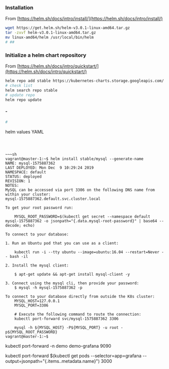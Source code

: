 ### Installation
From [https://helm.sh/docs/intro/install/](https://helm.sh/docs/intro/install/)
~~~sh
wget https://get.helm.sh/helm-v3.0.1-linux-amd64.tar.gz
tar -zxvf helm-v3.0.1-linux-amd64.tar.gz
mv linux-amd64/helm /usr/local/bin/helm
# ##
~~~

### Initialize a helm chart repository
From [https://helm.sh/docs/intro/quickstart/](https://helm.sh/docs/intro/quickstart/)
~~~sh
helm repo add stable https://kubernetes-charts.storage.googleapis.com/
# chesk list
helm search repo stable
# update repo
helm repo update
~~~
#### -
~~~sh
# 
~~~
helm values YAML

~~~



~~~sh
vagrant@master-1:~$ helm install stable/mysql --generate-name
NAME: mysql-1575887362
LAST DEPLOYED: Mon Dec  9 10:29:24 2019
NAMESPACE: default
STATUS: deployed
REVISION: 1
NOTES:
MySQL can be accessed via port 3306 on the following DNS name from within your cluster:
mysql-1575887362.default.svc.cluster.local

To get your root password run:

    MYSQL_ROOT_PASSWORD=$(kubectl get secret --namespace default mysql-1575887362 -o jsonpath="{.data.mysql-root-password}" | base64 --decode; echo)

To connect to your database:

1. Run an Ubuntu pod that you can use as a client:

    kubectl run -i --tty ubuntu --image=ubuntu:16.04 --restart=Never -- bash -il

2. Install the mysql client:

    $ apt-get update && apt-get install mysql-client -y

3. Connect using the mysql cli, then provide your password:
    $ mysql -h mysql-1575887362 -p

To connect to your database directly from outside the K8s cluster:
    MYSQL_HOST=127.0.0.1
    MYSQL_PORT=3306

    # Execute the following command to route the connection:
    kubectl port-forward svc/mysql-1575887362 3306

    mysql -h ${MYSQL_HOST} -P${MYSQL_PORT} -u root -p${MYSQL_ROOT_PASSWORD}
vagrant@master-1:~$
~~~

kubectl port-forward -n demo demo-grafana  9090

kubectl port-forward $(kubectl get pods --selector=app=grafana --output=jsonpath="{.items..metadata.name}") 3000

